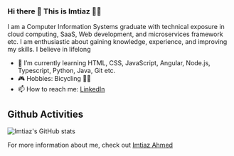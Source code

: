 ### Hi there 👋 This is Imtiaz 👨‍💻

<!--
**ImtiazVision/imtiazvision** is a ✨ _special_ ✨ repository because its `README.md` (this file) appears on your GitHub profile.

Here are some ideas to get you started:

- 🔭 I’m currently working on ...
- 🌱 I’m currently learning ...
- 👯 I’m looking to collaborate on ...
- 🤔 I’m looking for help with ...
- 💬 Ask me about ...
- 📫 How to reach me: ...
- 😄 Pronouns: ...
- ⚡ Fun fact: ...
-->
I am a Computer Information Systems graduate with technical exposure in cloud computing, SaaS, Web development, and
microservices framework etc. I am enthusiastic about gaining knowledge, experience, and improving my skills. I believe in lifelong 
- 🌱 I’m currently learning HTML, CSS, JavaScript, Angular, Node.js, Typescript, Python, Java, Git etc.
- 🎮 Hobbies: Bicycling 🚴‍♂️
- 📫 How to reach me: [LinkedIn](https://www.linkedin.com/in/imtiaz-ahmed247/) 

## Github Activities
![Imtiaz's GitHub stats](https://github-readme-stats.vercel.app/api?username=imtiazvision&count_private=true&show_icons=true&theme=gruvbox)






For more information about me, check out [Imtiaz Ahmed](https://www.imtiazahmed.website/)
